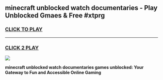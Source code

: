 
## minecraft unblocked watch documentaries - Play Unblocked Gmaes & Free #xtprg
<h3>
<a href="https://news.freeplayer.one?title=minecraft_unblocked_watch_documentaries&ref=24F">CLICK TO PLAY</a></h3>
<hr>

<h3>
<a href="https://news.freeplayer.one?title=minecraft_unblocked_watch_documentaries&ref=24F">CLICK 2 PLAY</a>
  
</h3>

<a href="https://news.freeplayer.one?title=minecraft_unblocked_watch_documentaries&ref=24F/"><img src="https://clearcache.store/games.png"></a>


**minecraft unblocked watch documentaries games unblocked: Your Gateway to Fun and Accessible Online Gaming**
